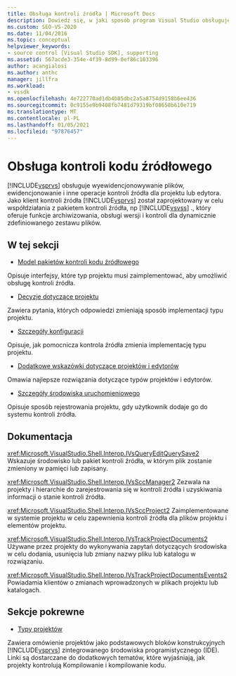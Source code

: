 ```yaml
---
title: Obsługa kontroli źródła | Microsoft Docs
description: Dowiedz się, w jaki sposób program Visual Studio obsługuje wyewidencjonowywanie plików, zaewidencjonowania i inne operacje kontroli źródła dla projektu lub edytora.
ms.custom: SEO-VS-2020
ms.date: 11/04/2016
ms.topic: conceptual
helpviewer_keywords:
- source control [Visual Studio SDK], supporting
ms.assetid: 567acde3-354e-4f39-8d99-0ef86c103396
author: acangialosi
ms.author: anthc
manager: jillfra
ms.workload:
- vssdk
ms.openlocfilehash: 4e722770ad1db4b85dbc2a5a8754d9158b6ee436
ms.sourcegitcommit: 0c9155e9b9408fb7481d79319bf08650b610e719
ms.translationtype: MT
ms.contentlocale: pl-PL
ms.lasthandoff: 01/05/2021
ms.locfileid: "97876457"
---
```

# <a name="supporting-source-control"></a>Obsługa kontroli kodu źródłowego
[!INCLUDE[vsprvs](../../code-quality/includes/vsprvs_md.md)] obsługuje wyewidencjonowywanie plików, ewidencjonowanie i inne operacje kontroli źródła dla projektu lub edytora. Jako klient kontroli źródła [!INCLUDE[vsprvs](../../code-quality/includes/vsprvs_md.md)] został zaprojektowany w celu współdziałania z pakietem kontroli źródła, np [!INCLUDE[vsvss](../../extensibility/includes/vsvss_md.md)] ., który oferuje funkcje archiwizowania, obsługi wersji i kontroli dla dynamicznie zdefiniowanego zestawu plików.

## <a name="in-this-section"></a>W tej sekcji
- [Model pakietów kontroli kodu źródłowego](../../extensibility/internals/model-for-source-control-packages.md)

 Opisuje interfejsy, które typ projektu musi zaimplementować, aby umożliwić obsługę kontroli źródła.

- [Decyzje dotyczące projektu](../../extensibility/internals/source-control-design-decisions.md)

 Zawiera pytania, których odpowiedzi zmieniają sposób implementacji typu projektu.

- [Szczegóły konfiguracji](../../extensibility/internals/source-control-configuration-details.md)

 Opisuje, jak pomocnicza kontrola źródła zmienia implementację typu projektu.

- [Dodatkowe wskazówki dotyczące projektów i edytorów](../../extensibility/internals/additional-source-control-guidelines-for-projects-and-editors.md)

 Omawia najlepsze rozwiązania dotyczące typów projektów i edytorów.

- [Szczegóły środowiska uruchomieniowego](../../extensibility/internals/source-control-runtime-details.md)

 Opisuje sposób rejestrowania projektu, gdy użytkownik dodaje go do systemu kontroli źródła.

## <a name="reference"></a>Dokumentacja
 <xref:Microsoft.VisualStudio.Shell.Interop.IVsQueryEditQuerySave2> Wskazuje środowisko lub pakiet kontroli źródła, w którym plik zostanie zmieniony w pamięci lub zapisany.

 <xref:Microsoft.VisualStudio.Shell.Interop.IVsSccManager2> Zezwala na projekty i hierarchie do zarejestrowania się w kontroli źródła i uzyskiwania informacji o stanie kontroli źródła.

 <xref:Microsoft.VisualStudio.Shell.Interop.IVsSccProject2> Zaimplementowane w systemie projektu w celu zapewnienia kontroli źródła dla plików projektu i elementów projektu.

 <xref:Microsoft.VisualStudio.Shell.Interop.IVsTrackProjectDocuments2> Używane przez projekty do wykonywania zapytań dotyczących środowiska w celu dodania, usunięcia lub zmiany nazwy pliku lub katalogu w rozwiązaniu.

 <xref:Microsoft.VisualStudio.Shell.Interop.IVsTrackProjectDocumentsEvents2> Powiadamia klientów o zmianach wprowadzonych w plikach projektu lub katalogach.

## <a name="related-sections"></a>Sekcje pokrewne
- [Typy projektów](../../extensibility/internals/project-types.md)

 Zawiera omówienie projektów jako podstawowych bloków konstrukcyjnych [!INCLUDE[vsprvs](../../code-quality/includes/vsprvs_md.md)] zintegrowanego środowiska programistycznego (IDE). Linki są dostarczane do dodatkowych tematów, które wyjaśniają, jak projekty kontrolują Kompilowanie i kompilowanie kodu.
